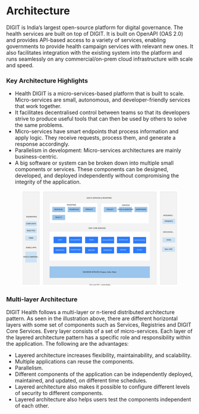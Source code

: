 # Architecture

DIGIT is India’s largest open-source platform for digital governance. The health services are built on top of DIGIT. It is built on OpenAPI (OAS 2.0) and provides API-based access to a variety of services, enabling governments to provide health campaign services with relevant new ones. It also facilitates integration with the existing system into the platform and runs seamlessly on any commercial/on-prem cloud infrastructure with scale and speed.

### Key Architecture Highlights <a href="#key-architecture-highlights" id="key-architecture-highlights"></a>

* Health DIGIT is a micro-services-based platform that is built to scale. Micro-services are small, autonomous, and developer-friendly services that work together.
* It facilitates decentralised control between teams so that its developers strive to produce useful tools that can then be used by others to solve the same problems.
* Micro-services have smart endpoints that process information and apply logic. They receive requests, process them, and generate a response accordingly.
* Parallelism in development: Micro-services architectures are mainly business-centric.
* A big software or system can be broken down into multiple small components or services. These components can be designed, developed, and deployed independently without compromising the integrity of the application.

<figure><img src="../.gitbook/assets/health-architecture-3.svg" alt=""><figcaption></figcaption></figure>

### Multi-layer Architecture

DIGIT Health follows a multi-layer or n-tiered distributed architecture pattern. As seen in the illustration above, there are different horizontal layers with some set of components such as Services, Registries and DIGIT Core Services. Every layer consists of a set of micro-services. Each layer of the layered architecture pattern has a specific role and responsibility within the application. The following are the advantages:

* Layered architecture increases flexibility, maintainability, and scalability.
* Multiple applications can reuse the components.
* Parallelism.
* Different components of the application can be independently deployed, maintained, and updated, on different time schedules.
* Layered architecture also makes it possible to configure different levels of security to different components.
* Layered architecture also helps users test the components independent of each other.
